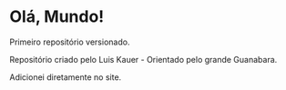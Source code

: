 # Olá, Mundo!

 Primeiro repositório versionado.
 
 Repositório criado pelo Luis Kauer - Orientado pelo grande Guanabara.

Adicionei diretamente no site.
